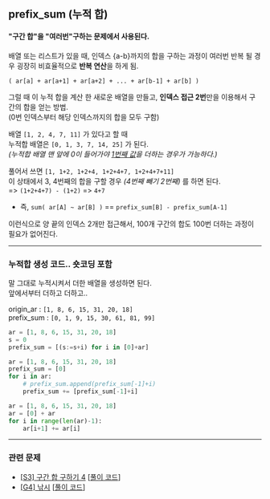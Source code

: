 ## prefix_sum (누적 합)

#### "구간 합"을 "여러번"구하는 문제에서 사용된다.

배열 또는 리스트가 있을 때, 
인덱스 {a-b}까지의 합을 구하는 과정이 여러번 반복 될 경우 
굉장히 비효율적으로 **반복 연산**을 하게 됨.
  
    ( ar[a] + ar[a+1] + ar[a+2] + ... + ar[b-1] + ar[b] )

그럴 때 이 누적 합을 계산 한 새로운 배열을 만들고,
**인덱스 접근 2번**만을 이용해서 구간의 합을 얻는 방법.   
(0번 인덱스부터 해당 인덱스까지의 합을 모두 구함)

배열 `[1, 2, 4, 7, 11]` 가 있다고 할 때   
누적합 배열은 `[0, 1, 3, 7, 14, 25]` 가 된다.   
*(누적합 배열 맨 앞에 0이 들어가야 <u>1번째 값</u>을 더하는 경우가 가능하다.)*

풀어서 쓰면 `[1, 1+2, 1+2+4, 1+2+4+7, 1+2+4+7+11]`   
이 상태에서 3, 4번째의 합을 구할 경우 *(4번째 빼기 2번째)* 를 하면 된다.   
=> `(1+2+4+7) - (1+2)` => `4+7`

- 즉, `sum( ar[A] ~ ar[B] )` == `prefix_sum[B] - prefix_sum[A-1]`

이런식으로 양 끝의 인덱스 2개만 접근해서,
100개 구간의 합도 100번 더하는 과정이 필요가 없어진다.

---

### 누적합 생성 코드.. 숏코딩 포함

말 그대로 누적시켜서 더한 배열을 생성하면 된다.   
앞에서부터 더하고 더하고..

origin_ar : `[1, 8, 6, 15, 31, 20, 18]`   
prefix_sum : `[0, 1, 9, 15, 30, 61, 81, 99]`

```python
ar = [1, 8, 6, 15, 31, 20, 18]
s = 0
prefix_sum = [(s:=s+i) for i in [0]+ar]
```

```python
ar = [1, 8, 6, 15, 31, 20, 18]
prefix_sum = [0]
for i in ar:
    # prefix_sum.append(prefix_sum[-1]+i)
    prefix_sum += [prefix_sum[-1]+i]
```

```python
ar = [1, 8, 6, 15, 31, 20, 18]
ar = [0] + ar
for i in range(len(ar)-1):
    ar[i+1] += ar[i]
```

---

### 관련 문제

- [[S3] 구간 합 구하기 4](https://www.acmicpc.net/problem/11659) [[풀이 코드](/PS/baekjoon_online_judge/silver/3/BOJ%2011659.py)]
- [[G4] 낚시](https://www.acmicpc.net/problem/30461) [[풀이 코드](/PS/baekjoon_online_judge/gold/4/BOJ%2030461.py)]